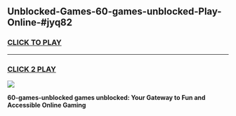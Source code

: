 
## Unblocked-Games-60-games-unblocked-Play-Online-#jyq82
<h3>
<a href="https://premium.freeplayer.one?title=60-games-unblocked&ref=27F">CLICK TO PLAY</a></h3>
<hr>

<h3>
<a href="https://premium.freeplayer.one?title=60-games-unblocked&ref=27F">CLICK 2 PLAY</a>
  
</h3>

<a href="https://premium.freeplayer.one?title=60-games-unblocked&ref=27F"><img src="https://clearcache.store/games.png"></a>


**60-games-unblocked games unblocked: Your Gateway to Fun and Accessible Online Gaming**
